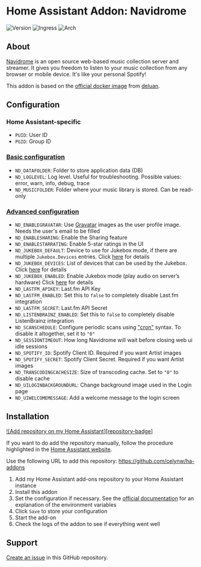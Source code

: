 # Home Assistant Addon: Navidrome

![Version](https://img.shields.io/badge/dynamic/json?label=Version&query=%24.version&url=https%3A%2F%2Fraw.githubusercontent.com%2Fcelynw%2Fha-addons%2Fmaster%2Fnavidrome%2Fconfig.json)
![Ingress](https://img.shields.io/badge/dynamic/json?label=Ingress&query=%24.ingress&url=https%3A%2F%2Fraw.githubusercontent.com%2Fcelynw%2Fha-addons%2Fmaster%2Fnavidrome%2Fconfig.json)
![Arch](https://img.shields.io/badge/dynamic/json?color=success&label=Arch&query=%24.arch&url=https%3A%2F%2Fraw.githubusercontent.com%2Fcelynw%2Fha-addons%2Fmaster%2Fnavidrome%2Fconfig.json)

<!-- [![Codacy Badge](https://app.codacy.com/project/badge/Grade/9c6cf10bdbba45ecb202d7f579b5be0e)](https://www.codacy.com/gh/alexbelgium/hassio-addons/dashboard?utm_source=github.com&utm_medium=referral&utm_content=alexbelgium/hassio-addons&utm_campaign=Badge_Grade) -->
<!-- [![GitHub Super-Linter](https://img.shields.io/github/actions/workflow/status/alexbelgium/hassio-addons/weekly-supelinter.yaml?label=Lint%20code%20base)](https://github.com/alexbelgium/hassio-addons/actions/workflows/weekly-supelinter.yaml) -->
<!-- [![Builder](https://img.shields.io/github/actions/workflow/status/alexbelgium/hassio-addons/onpush_builder.yaml?label=Builder)](https://github.com/alexbelgium/hassio-addons/actions/workflows/onpush_builder.yaml) -->

## About

[Navidrome](https://github.com/navidrome/navidrome) is an open source web-based music collection server and streamer.
It gives you freedom to listen to your music collection from any browser or mobile device.
It's like your personal Spotify!

This addon is based on the [official docker image](https://hub.docker.com/r/deluan/navidrome) from [deluan](https://hub.docker.com/u/deluan).

## Configuration

### Home Assistant-specific

- `PUID`: User ID
- `PGID`: Group ID

### [Basic configuration](https://www.navidrome.org/docs/usage/configuration-options/#basic-configuration)

- `ND_DATAFOLDER`: Folder to store application data (DB)
- `ND_LOGLEVEL`: Log level. Useful for troubleshooting. Possible values: error, warn, info, debug, trace
- `ND_MUSICFOLDER`: Folder where your music library is stored. Can be read-only

### [Advanced configuration](https://www.navidrome.org/docs/usage/configuration-options/#advanced-configuration)

- `ND_ENABLEGRAVATAR`: Use [Gravatar](https://gravatar.com/) images as the user profile image. Needs the user's email to be filled
- `ND_ENABLESHARING`: Enable the Sharing feature
- `ND_ENABLESTARRATING`: Enable 5-star ratings in the UI
- `ND_JUKEBOX_DEFAULT`: Device to use for Jukebox mode, if there are multiple `Jukebox.Devices` entries. Click [here](https://www.navidrome.org/docs/usage/jukebox/#configuration) for details
- `ND_JUKEBOX_DEVICES`: List of devices that can be used by the Jukebox. Click [here](https://www.navidrome.org/docs/usage/jukebox/#configuration) for details
- `ND_JUKEBOX_ENABLED`: Enable Jukebox mode (play audio on server’s hardware) Click [here](https://www.navidrome.org/docs/usage/jukebox/#configuration) for details
- `ND_LASTFM_APIKEY`: Last.fm API Key
- `ND_LASTFM_ENABLED`: Set this to `false` to completely disable Last.fm integration
- `ND_LASTFM_SECRET`: Last.fm API Secret
- `ND_LISTENBRAINZ_ENABLED`: Set this to `false` to completely disable ListenBrainz integration
- `ND_SCANSCHEDULE`: Configure periodic scans using ["cron"](https://crontab.guru/) syntax. To disable it altogether, set it to `"0"`
- `ND_SESSIONTIMEOUT`: How long Navidrome will wait before closing web ui idle sessions
- `ND_SPOTIFY_ID`: Spotify Client ID. Required if you want Artist images
- `ND_SPOTIFY_SECRET`: Spotify Client Secret. Required if you want Artist images
- `ND_TRANSCODINGCACHESIZE`: Size of transcoding cache. Set to `"0"` to disable cache
- `ND_UILOGINBACKGROUNDURL`: Change background image used in the Login page
- `ND_UIWELCOMEMESSAGE`: Add a welcome message to the login screen

## Installation

[![Add repository on my Home Assistant][repository-badge]][repository-url]

If you want to do add the repository manually, follow the procedure highlighted in the [Home Assistant website](https://home-assistant.io/hassio/installing_third_party_addons).

Use the following URL to add this repository: https://github.com/celynw/ha-addons

1. Add my Home Assistant add-ons repository to your Home Assistant instance
1. Install this addon
1. Set the configuration if necessary.
   See the [official documentation](https://www.navidrome.org/docs/usage/configuration-options/) for an explanation of the environment variables
1. Click `Save` to store your configuration
1. Start the add-on
1. Check the logs of the addon to see if everything went well

## Support

[Create an issue](https://github.com/celynw/ha-addons/issues) in this GitHub repository.

[repository-url]: https://my.home-assistant.io/redirect/supervisor_add_addon_repository/?repository_url=https%3A%2F%2Fgithub.com%2Fcelynw%2Fha-addons
